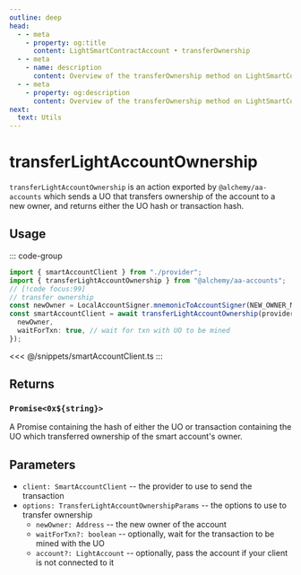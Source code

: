 ```yaml
---
outline: deep
head:
  - - meta
    - property: og:title
      content: LightSmartContractAccount • transferOwnership
  - - meta
    - name: description
      content: Overview of the transferOwnership method on LightSmartContractAccount
  - - meta
    - property: og:description
      content: Overview of the transferOwnership method on LightSmartContractAccount
next:
  text: Utils
---
```


# transferLightAccountOwnership

`transferLightAccountOwnership` is an action exported by `@alchemy/aa-accounts` which sends a UO that transfers ownership of the account to a new owner, and returns either the UO hash or transaction hash.

## Usage

::: code-group

```ts [example.ts]
import { smartAccountClient } from "./provider";
import { transferLightAccountOwnership } from "@alchemy/aa-accounts";
// [!code focus:99]
// transfer ownership
const newOwner = LocalAccountSigner.mnemonicToAccountSigner(NEW_OWNER_MNEMONIC);
const smartAccountClient = await transferLightAccountOwnership(provider, {
  newOwner,
  waitForTxn: true, // wait for txn with UO to be mined
});
```

<<< @/snippets/smartAccountClient.ts
:::

## Returns

### `Promise<0x${string}>`

A Promise containing the hash of either the UO or transaction containing the UO which transferred ownership of the smart account's owner.

## Parameters

- `client: SmartAccountClient` -- the provider to use to send the transaction
- `options: TransferLightAccountOwnershipParams` -- the options to use to transfer ownership
  - `newOwner: Address` -- the new owner of the account
  - `waitForTxn?: boolean` -- optionally, wait for the transaction to be mined with the UO
  - `account?: LightAccount` -- optionally, pass the account if your client is not connected to it
